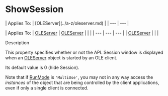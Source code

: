 




<h1 class="heading"><span class="name">ShowSession</span></h1>
| Applies To: | [OLEServer](../a-z/oleserver.md) |
| --- | ---  |

| Applies To: | [OLEServer](../a-z/oleserver.md) | [OLEServer](../a-z/oleserver.md) |  |  |
| --- | --- | ---  |
| [OLEServer](../a-z/oleserver.md) |  |  |


Description


This property specifies whether or not the APL Session window is displayed when an [OLEServer](../a-z/oleserver.md) object is started by an OLE client.


Its default value is 0 (hide Session).


Note that if [RunMode](../a-z/runmode.md) is `'MultiUse'`, you may not in any way access the *instances* of the object that are being controlled by the client applications, even if only a single client is connected.



